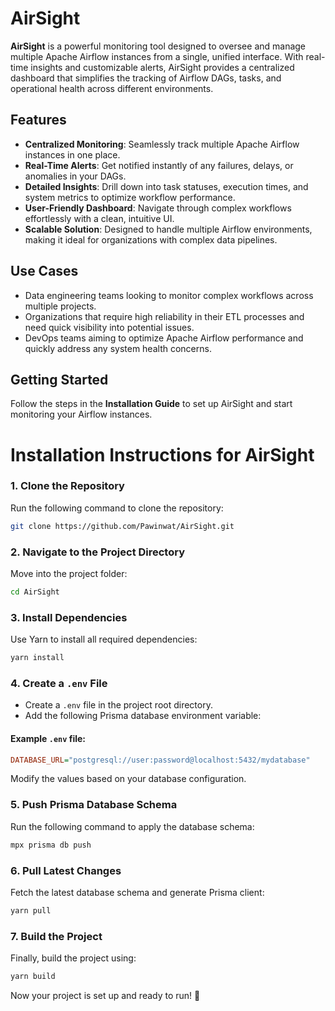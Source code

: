 # AirSight

**AirSight** is a powerful monitoring tool designed to oversee and manage multiple Apache Airflow instances from a single, unified interface. With real-time insights and customizable alerts, AirSight provides a centralized dashboard that simplifies the tracking of Airflow DAGs, tasks, and operational health across different environments.

## Features
- **Centralized Monitoring**: Seamlessly track multiple Apache Airflow instances in one place.
- **Real-Time Alerts**: Get notified instantly of any failures, delays, or anomalies in your DAGs.
- **Detailed Insights**: Drill down into task statuses, execution times, and system metrics to optimize workflow performance.
- **User-Friendly Dashboard**: Navigate through complex workflows effortlessly with a clean, intuitive UI.
- **Scalable Solution**: Designed to handle multiple Airflow environments, making it ideal for organizations with complex data pipelines.

## Use Cases
- Data engineering teams looking to monitor complex workflows across multiple projects.
- Organizations that require high reliability in their ETL processes and need quick visibility into potential issues.
- DevOps teams aiming to optimize Apache Airflow performance and quickly address any system health concerns.

## Getting Started
Follow the steps in the **Installation Guide** to set up AirSight and start monitoring your Airflow instances.


# Installation Instructions for AirSight  

### 1. Clone the Repository  
Run the following command to clone the repository:  
```sh
git clone https://github.com/Pawinwat/AirSight.git
```  

### 2. Navigate to the Project Directory  
Move into the project folder:  
```sh
cd AirSight
```  

### 3. Install Dependencies  
Use Yarn to install all required dependencies:  
```sh
yarn install
```  

### 4. Create a `.env` File  
- Create a `.env` file in the project root directory.  
- Add the following Prisma database environment variable:  

#### Example `.env` file:  
```ini
DATABASE_URL="postgresql://user:password@localhost:5432/mydatabase"
```
Modify the values based on your database configuration.  

### 5. Push Prisma Database Schema  
Run the following command to apply the database schema:  
```sh
mpx prisma db push
```  

### 6. Pull Latest Changes  
Fetch the latest database schema and generate Prisma client:   
```sh
yarn pull
```  

### 7. Build the Project  
Finally, build the project using:  
```sh
yarn build
```  

Now your project is set up and ready to run! 🚀
